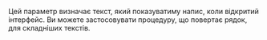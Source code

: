 Цей параметр визначає текст, який показуватиму напис, коли відкритий інтерфейс. Ви можете застосовувати процедуру, що повертає рядок, для складніших текстів.